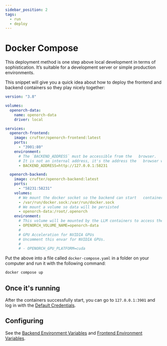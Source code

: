 ```yaml
---
sidebar_position: 2
tags:
  - run
  - deploy
---
```


# Docker Compose

This deployment method is one step above local development in terms of sophistication. It’s suitable for a development server or simple production environments.

This snippet will give you a quick idea about how to deploy the frontend and backend containers so they play nicely together:

```yaml
version: "3.8"

volumes:
  openorch-data:
    name: openorch-data
    driver: local

services:
  openorch-frontend:
    image: crufter/openorch-frontend:latest
    ports:
      - "3901:80"
    environment:
      # The `BACKEND_ADDRESS` must be accessible from the   browser.
      # It is not an internal address, it's the address the   browser will make API requests to.
      - BACKEND_ADDRESS=http://127.0.0.1:58231

  openorch-backend:
    image: crufter/openorch-backend:latest
    ports:
      - "58231:58231"
    volumes:
      # We mount the docker socket so the backend can start   containers
      - /var/run/docker.sock:/var/run/docker.sock
      # We mount a volume so data will be persisted
      - openorch-data:/root/.openorch
    environment:
      # This volume will be mounted by the LLM containers to access the models downloaded by OpenOrch.
      - OPENORCH_VOLUME_NAME=openorch-data
      #
      # GPU Acceleration for NVIDIA GPUs
      # Uncomment this envar for NVIDIA GPUs.
      #
      # - OPENORCH_GPU_PLATFORM=cuda
```

Put the above into a file called `docker-compose.yaml` in a folder on your computer and run it with the following command:

```sh
docker compose up
```

## Once it's running

After the containers successfully start, you can go to `127.0.0.1:3901` and log in with the [Default Credentials](/docs/running-the-daemon/using#default-credentials).

## Configuring

See the [Backend Environment Variables](./backend-environment-variables/) and [Frontend Environment Variables](./backend-environment-variables/).
